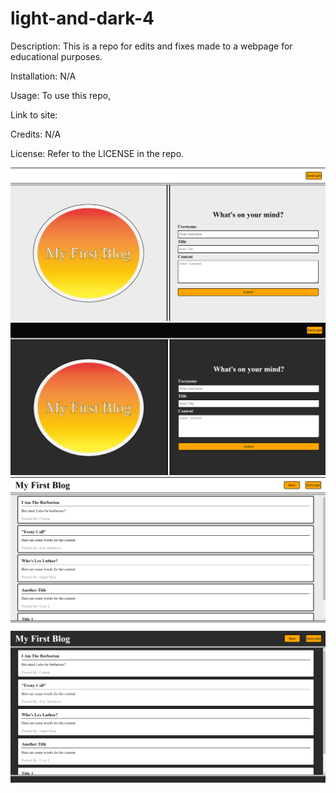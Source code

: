 # light-and-dark-4


Description: This is a repo for edits and fixes made to a webpage for educational purposes.

Installation:
N/A

Usage:
To use this repo, 

Link to site:


Credits:
N/A

License:
Refer to the LICENSE in the repo.

![lightOne](./assets/images/image-1.png)
![darkOne](./assets/images/image-2.png)
![lightTwo](./assets/images/image-5.png)
![darkTwo](./assets/images/image-6.png)
